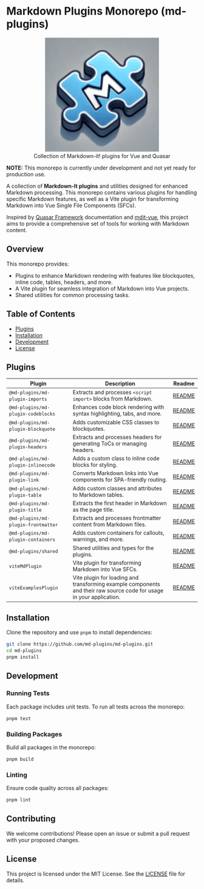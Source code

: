 # Markdown Plugins Monorepo (md-plugins)

<p align="center">
<a href="https://github.com/md-plugins/md-plugins">
  <img src="https://raw.githubusercontent.com/md-plugins/md-plugins/refs/heads/main/media/markdown-128x128.png" alt="md-plugins - Collection of Markdown-it! plugins for Vue and Quasar" width="300">
</a>
<br>
Collection of Markdown-it! plugins for Vue and Quasar
</p>

**NOTE:** This monorepo is currently under development and not yet ready for production use.

A collection of **Markdown-It plugins** and utilities designed for enhanced Markdown processing. This monorepo contains various plugins for handling specific Markdown features, as well as a Vite plugin for transforming Markdown into Vue Single File Components (SFCs).

Inspired by [Quasar Framework](https://quasar.dev) documentation and [mdit-vue](https://github.com/mdit-vue/mdit-vue), this project aims to provide a comprehensive set of tools for working with Markdown content.

## Overview

This monorepo provides:

- Plugins to enhance Markdown rendering with features like blockquotes, inline code, tables, headers, and more.
- A Vite plugin for seamless integration of Markdown into Vue projects.
- Shared utilities for common processing tasks.

## Table of Contents

- [Plugins](#plugins)
- [Installation](#installation)
- [Development](#development)
- [License](#license)

## Plugins

| Plugin                              | Description                                                                                                          | Readme                                             |
| ----------------------------------- | -------------------------------------------------------------------------------------------------------------------- | -------------------------------------------------- |
| `@md-plugins/md-plugin-imports`     | Extracts and processes `<script import>` blocks from Markdown.                                                       | [README](packages/md-plugin-imports/README.md)     |
| `@md-plugins/md-plugin-codeblocks`  | Enhances code block rendering with syntax highlighting, tabs, and more.                                              | [README](packages/md-plugin-codeblocks/README.md)  |
| `@md-plugins/md-plugin-blockquote`  | Adds customizable CSS classes to blockquotes.                                                                        | [README](packages/md-plugin-blockquote/README.md)  |
| `@md-plugins/md-plugin-headers`     | Extracts and processes headers for generating ToCs or managing headers.                                              | [README](packages/md-plugin-headers/README.md)     |
| `@md-plugins/md-plugin-inlinecode`  | Adds a custom class to inline code blocks for styling.                                                               | [README](packages/md-plugin-inlinecode/README.md)  |
| `@md-plugins/md-plugin-link`        | Converts Markdown links into Vue components for SPA-friendly routing.                                                | [README](packages/md-plugin-link/README.md)        |
| `@md-plugins/md-plugin-table`       | Adds custom classes and attributes to Markdown tables.                                                               | [README](packages/md-plugin-table/README.md)       |
| `@md-plugins/md-plugin-title`       | Extracts the first header in Markdown as the page title.                                                             | [README](packages/md-plugin-title/README.md)       |
| `@md-plugins/md-plugin-frontmatter` | Extracts and processes frontmatter content from Markdown files.                                                      | [README](packages/md-plugin-frontmatter/README.md) |
| `@md-plugins/md-plugin-containers`  | Adds custom containers for callouts, warnings, and more.                                                             | [README](packages/md-plugin-containers/README.md)  |
| `@md-plugins/shared`                | Shared utilities and types for the plugins.                                                                          | [README](packages/shared/README.md)                |
| `viteMdPlugin`                      | Vite plugin for transforming Markdown into Vue SFCs.                                                                 | [README](packages/viteMdPlugin/README.md)          |
| `viteExamplesPlugin`                | Vite plugin for loading and transforming example components and their raw source code for usage in your application. | [README](packages/viteExamplesPlugin/README.md)    |

## Installation

Clone the repository and use `pnpm` to install dependencies:

```bash
git clone https://github.com/md-plugins/md-plugins.git
cd md-plugins
pnpm install
```

## Development

### Running Tests

Each package includes unit tests. To run all tests across the monorepo:

```bash
pnpm test
```

### Building Packages

Build all packages in the monorepo:

```bash
pnpm build
```

### Linting

Ensure code quality across all packages:

```bash
pnpm lint
```

## Contributing

We welcome contributions! Please open an issue or submit a pull request with your proposed changes.

## License

This project is licensed under the MIT License. See the [LICENSE](LICENSE) file for details.
